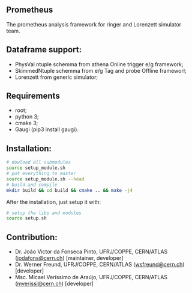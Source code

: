 
## Prometheus 

The prometheus analysis framework for ringer and Lorenzett simulator team.

## Dataframe support:

- PhysVal ntuple schemma from athena Online trigger e/g framework;
- SkimmedNtuple schemma from e/g Tag and probe Offline frameworl; 
- Lorenzett from generic simulator;


## Requirements

- root;
- python 3;
- cmake 3;
- Gaugi (pip3 install gaugi).


## Installation:

```bash
# dowload all submodules
source setup_module.sh
# put everything to master
source setup_module.sh --head
# build and compile
mkdir build && cd build && cmake .. && make -j4
```

After the installation, just setup it with:
```bash
# setup the libs and modules
source setup.sh
```


## Contribution:

- Dr. João Victor da Fonseca Pinto, UFRJ/COPPE, CERN/ATLAS (jodafons@cern.ch) [maintainer, developer]
- Dr. Werner Freund, UFRJ/COPPE, CERN/ATLAS (wsfreund@cern.ch) [developer]
- Msc. Micael Veríssimo de Araújo, UFRJ/COPPE, CERN/ATLAS (mverissi@cern.ch) [developer]


